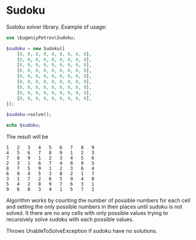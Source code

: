 Sudoku
======

Sudoku solver library. Example of usage:

```php
use \EugeniyPetrov\Sudoku;

$sudoku = new Sudoku([
    [0, 0, 0, 0, 0, 0, 0, 0, 0],
    [0, 0, 0, 0, 0, 0, 0, 0, 0],
    [0, 0, 0, 0, 0, 0, 0, 0, 0],
    [0, 0, 0, 0, 0, 0, 0, 0, 0],
    [0, 0, 0, 0, 0, 0, 0, 0, 0],
    [0, 0, 0, 0, 0, 0, 0, 0, 0],
    [0, 0, 0, 0, 0, 0, 0, 0, 0],
    [0, 0, 0, 0, 0, 0, 0, 0, 0],
    [0, 0, 0, 0, 0, 0, 0, 0, 0],
]);

$sudoku->solve();

echo $sudoku;
```

The result will be
```
1	2	3	4	5	6	7	8	9	
4	5	6	7	8	9	1	2	3	
7	8	9	1	2	3	4	5	6	
2	3	1	6	7	4	8	9	5	
8	7	5	9	1	2	3	6	4	
6	9	4	5	3	8	2	1	7	
3	1	7	2	6	5	9	4	8	
5	4	2	8	9	7	6	3	1	
9	6	8	3	4	1	5	7	2	
```

Algorithm works by counting the number of possible numbers for each cell and setting     the only possible numbers in their places until sudoku is not solved. It there are no any cells with only possible values trying to recursively solve sudoku with each possible values.

Throws UnableToSolveException if sudoku have no solutions.
